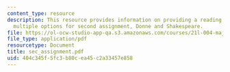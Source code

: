 ```yaml
---
content_type: resource
description: This resource provides information on providing a reading on one of the
  multiple options for second assignment, Donne and Shakespeare.
file: https://ol-ocw-studio-app-qa.s3.amazonaws.com/courses/21l-004-major-poets-fall-2001/404c345f5fc3b80cea45c2a33457e858_sec_assignment.pdf
file_type: application/pdf
resourcetype: Document
title: sec_assignment.pdf
uid: 404c345f-5fc3-b80c-ea45-c2a33457e858
---
```

